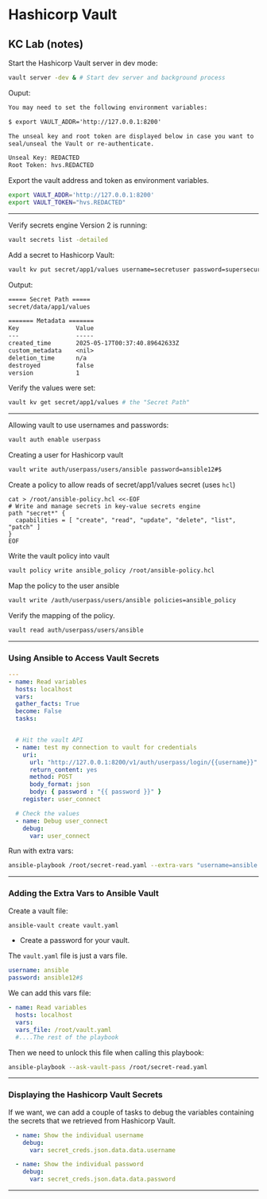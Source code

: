 # Hashicorp Vault



## KC Lab (notes)

Start the Hashicorp Vault server in dev mode:  
```bash
vault server -dev & # Start dev server and background process
```

Ouput:
```txt
You may need to set the following environment variables:

$ export VAULT_ADDR='http://127.0.0.1:8200'

The unseal key and root token are displayed below in case you want to
seal/unseal the Vault or re-authenticate.

Unseal Key: REDACTED
Root Token: hvs.REDACTED
```


Export the vault address and token as environment variables.
```bash
export VAULT_ADDR='http://127.0.0.1:8200'
export VAULT_TOKEN="hvs.REDACTED"
```

---

Verify secrets engine Version 2 is running:
```bash
vault secrets list -detailed
```

Add a secret to Hashicorp Vault:  
```bash
vault kv put secret/app1/values username=secretuser password=supersecure
```

Output:
```txt
===== Secret Path =====
secret/data/app1/values

======= Metadata =======
Key                Value
---                -----
created_time       2025-05-17T00:37:40.89642633Z
custom_metadata    <nil>
deletion_time      n/a
destroyed          false
version            1
```


Verify the values were set:
```bash
vault kv get secret/app1/values # the "Secret Path"
```

---

Allowing vault to use usernames and passwords:
```bash
vault auth enable userpass
```

Creating a user for Hashicorp vault

```bash
vault write auth/userpass/users/ansible password=ansible12#$
```

Create a policy to allow reads of secret/app1/values secret (uses `hcl`)
```hcl
cat > /root/ansible-policy.hcl <<-EOF
# Write and manage secrets in key-value secrets engine
path "secret*" {
  capabilities = [ "create", "read", "update", "delete", "list", "patch" ]
}
EOF
```

Write the vault policy into vault
```bash
vault policy write ansible_policy /root/ansible-policy.hcl 
```

Map the policy to the user ansible
```bash
vault write /auth/userpass/users/ansible policies=ansible_policy
```

Verify the mapping of the policy.
```bash
vault read auth/userpass/users/ansible
```

---

### Using Ansible to Access Vault Secrets

```yml
---
- name: Read variables
  hosts: localhost
  vars:
  gather_facts: True
  become: False
  tasks:


  # Hit the vault API
  - name: test my connection to vault for credentials
    uri:
      url: "http://127.0.0.1:8200/v1/auth/userpass/login/{{username}}"  
      return_content: yes
      method: POST
      body_format: json
      body: { password : "{{ password }}" }
    register: user_connect

  # Check the values
  - name: Debug user_connect
    debug:
      var: user_connect
```

Run with extra vars:
```bash
ansible-playbook /root/secret-read.yaml --extra-vars "username=ansible password='ansible12#$'"
```

---

### Adding the Extra Vars to **Ansible** Vault


Create a vault file:  
```bash
ansible-vault create vault.yaml
```

- Create a password for your vault.  


The `vault.yaml` file is just a vars file.  
```yaml
username: ansible
password: ansible12#$
```


We can add this vars file:
```yaml
- name: Read variables
  hosts: localhost
  vars:
  vars_file: /root/vault.yaml
  #....The rest of the playbook
```


Then we need to unlock this file when calling this playbook:
```bash
ansible-playbook --ask-vault-pass /root/secret-read.yaml
```

---

### Displaying the Hashicorp Vault Secrets

If we want, we can add a couple of tasks to debug the variables containing the
secrets that we retrieved from Hashicorp Vault.  
```yaml
  - name: Show the individual username
    debug:
      var: secret_creds.json.data.data.username

  - name: Show the individual password
    debug:
      var: secret_creds.json.data.data.password
```

---



